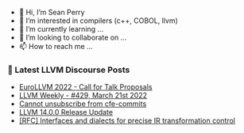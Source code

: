 - 👋 Hi, I’m Sean Perry
- 👀 I’m interested in compilers (c++, COBOL, llvm)
- 🌱 I’m currently learning ...
- 💞️ I’m looking to collaborate on ...
- 📫 How to reach me ...

<!---
s66perry/s66perry is a ✨ special ✨ repository because its `README.md` (this file) appears on your GitHub profile.
You can click the Preview link to take a look at your changes.
--->
### 📕 Latest LLVM Discourse Posts

<!-- DISCOURSE-LLVM:START -->
- [EuroLLVM 2022 - Call for Talk Proposals](https://discourse.llvm.org/t/eurollvm-2022-call-for-talk-proposals/60833#post_3)
- [LLVM Weekly - #429, March 21st 2022](https://discourse.llvm.org/t/llvm-weekly-429-march-21st-2022/61113#post_1)
- [Cannot unsubscribe from cfe-commits](https://discourse.llvm.org/t/cannot-unsubscribe-from-cfe-commits/61109#post_2)
- [LLVM 14.0.0 Release Update](https://discourse.llvm.org/t/llvm-14-0-0-release-update/60650#post_2)
- [[RFC] Interfaces and dialects for precise IR transformation control](https://discourse.llvm.org/t/rfc-interfaces-and-dialects-for-precise-ir-transformation-control/60927#post_17)
<!-- DISCOURSE-LLVM:END -->
